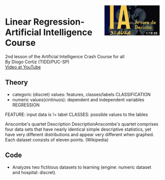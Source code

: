 <img align="right"  height="100" src="../images/lesson03.png">

# Linear Regression- Artificial Intelligence Course
2nd lesson of the Artificial Intelligence Crash Course for all<BR/>
By Diogo Cortiz (TIDD/PUC-SP)<BR/>
[Video at YouTube](https://www.youtube.com/watch?v=J9HuFIYcFWU&t=1s) <BR/>


## Theory
- categoric (discret) values: features, classes/labels  CLASSIFICATION
- numeric values(cintinuos): dependent and independent variables REGRESSION 

FEATURE: input data is != label
CLASSES: possible values to the lables

Anscombe's quartet
Description
DescriptionAnscombe's quartet comprises four data sets that have nearly identical simple descriptive statistics, yet have very different distributions and appear very different when graphed. Each dataset consists of eleven points. (Wikipedia)

## Code
- Analyzes two fictitious datasets to learning (engine: numeric dataset and hospital: discret).
